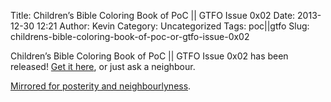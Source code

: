 Title: Children’s Bible Coloring Book of PoC || GTFO Issue 0x02
Date: 2013-12-30 12:21
Author: Kevin
Category: Uncategorized
Tags: poc||gtfo
Slug: childrens-bible-coloring-book-of-poc-or-gtfo-issue-0x02

Children’s Bible Coloring Book of PoC || GTFO Issue 0x02 has been
released! [Get it
here](https://corkami.googlecode.com/files/pocorgtfo02.pdf), or just ask
a neighbour.

[Mirrored for posterity and
neighbourlyness](http://Kevinisageek.org/pocorgtfo/pocorgtfo02.pdf).

